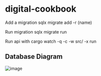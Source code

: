 # digital-cookbook

Add a migration
sqlx migrate add -r (name)

Run migration
sqlx migrate run

Run api with
cargo watch -q -c -w src/ -x run

## Database Diagram
![image](https://github.com/SteelOverseer/digital-cookbook/assets/15254872/079b90ec-12f7-4d49-9e08-b485283e2fa0)

